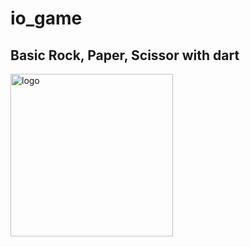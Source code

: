 # io_game
## Basic Rock, Paper, Scissor with dart
<img src="https://dwglogo.com/wp-content/uploads/2018/03/Dart_logo.png" alt="logo" style= "width: 260px;" />
